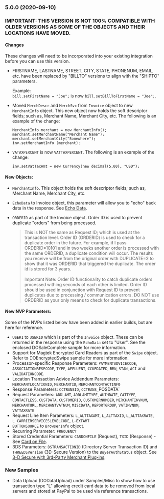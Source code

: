 ## <small>5.0.0 (2020-09-10)</small>

### IMPORTANT: THIS VERSION IS NOT 100%  COMPATIBLE WITH OLDER VERSIONS AS SOME OF THE OBJECTS AND THEIR LOCATIONS HAVE MOVED.

#### Changes
These changes will need to be incorporated into your existing integration before you can use this version.
* FIRSTNAME, LASTNAME, STREET, CITY, STATE, PHONENUM, EMAIL, etc. have been replaced by "BILLTO" versions to align with the "SHIPTO" parameters. </p>Example:</br>`bill.setFirstName = "Joe";` is now `bill.setBillToFirstName = "Joe";`.

* Moved `MerchDescr` and `MerchSvc` from `Invoice` object to new `MerchantInfo` object. This new object now holds the soft descriptor fields; such as, Merchant Name, Merchant City, etc.  The following is an example of the change:

	```<language>
    MerchantInfo merchant = new MerchantInfo();
    merchant.setMerchantName("Merchant Name");
    merchant.setMerchantCity("Somewhere");
    inv.setMerchantInfo (merchant);
	```

* `VATAXPERCENT` is now `VATTAXPERCENT`.  The following is an example of the change:

	`inv.setVatTaxAmt = new Currency(new decimal(5.00), "USD");`

#### New Objects:
* `MerchantInfo`.  This object holds the soft descriptor fields; such as, Merchant Name, Merchant City, etc. 
* `EchoData` to Invoice object, this parameter will allow you to "echo" back data in the response. See [Echo Data](https://developer.paypal.com/docs/payflow/integration-guide/submit-transactions/#echo-data).

* `ORDERID` as part of the Invoice object. Order ID is used to prevent duplicate "orders" from being processed.

	>This is NOT the same as Request ID; which is used at the transaction level.  Order ID (ORDERID) is used to check for a duplicate order in the future.  For example, if I pass ORDERID=10101 and in two weeks another order is processed with the same ORDERID, a duplicate condition will occur.  The results you receive will be from the original order with DUPLICATE=2 to show that it was ORDERID that triggered the duplicate. The order id is stored for 3 years.</br></br>Important Note: Order ID functionality to catch duplicate orders processed withing seconds of each other is limited.  Order ID should be used in conjunction with Request ID to prevent duplicates due to processing / communication errors. DO NOT use ORDERID as your only means to check for duplicate transactions.

#### New NVP Parameters:
Some of the NVPs listed below have been added in earlier builds, but are here for reference.

* `USER1` to `USER10` which is part of the `Invoice` object.  These can be returned in the response using the `EchoData` set to "User". See the enclosed DOSaleComplete sample for more information.
* Support for Magtek Encrypted Card Readers as part of the `Swipe` object.  Refer to DOEncryptedSwipe sample for more information.
* Processor-specific Response Parameters: `PAYMENTADVICECODE`, `ASSOCIATIONRESPCODE`, `TYPE`, `AFFLUENT`, `CCUPDATED`, `RRN`, `STAN`, `ACI` and `VALIDATIONCODE`.
* Location Transaction Advice Addendum Parameters: `MERCHANTLOCATIONID`, `MERCHANTID`, `MERCHANTCONTACTINFO`
* Response Parameters: `CCTRANSID`, `CCTRANS`_POSDATA`
* Request Parameters: `ADDLAMT`, `ADDLAMTTYPE`, `AUTHDATE`, `CATTYPE`, `CONTACTLESS`, `CUSTDATA`, `CUSTOMERID`, `CUSTOMERNUMBER`, `MERCHANTINVNUM`, `MERCHANTURL`, `MERCHANTVATNUM`, `MISCDATA`, `REPORTGROUP`, `VATINVNUM`, `VATTAXRATE`
* Request Line Item Parameters: `L_ALTTAXAMT`, `L_ALTTAXID`, `L_ALTTAXRATE`, `L_CARRIERSERVICESLEVELCODE`, `L-EXTAMT`
* `BUTTONSOURCE` to `BrowserInfo` object.
* Recurring Parameter: `FREQUENCY`
* Stored Credential Parameters: `CARDONFILE` (Request), `TXID` (Response) - See [Card on File](https://developer.paypal.com/docs/payflow/integration-guide/card-on-file/#supported-card-on-file-types).
* 3DS Parameters: `DSTRANSACTIONID` (Directory Server Transaction ID) and `THREEDSVersion` (3D-Secure Version) to the `BuyerAuthStatus` object. See [3-D Secure with 3rd-Party Merchant Plug-ins](https://developer.paypal.com/docs/payflow/3d-secure-mpi/).

### New Samples
* Data Upload (DODataUpload) under Samples/Misc to show how to use transaction type "L" allowing credit card data to be removed from local servers and stored at PayPal to be used via reference transactions.
